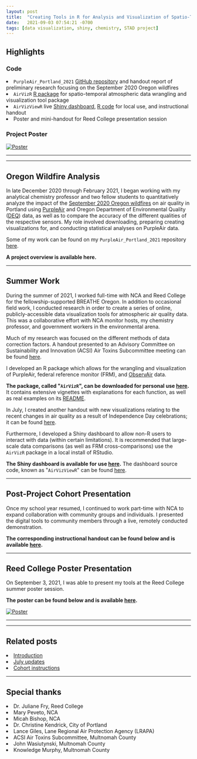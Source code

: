 ```yaml
---
layout: post
title:  "Creating Tools in R for Analysis and Visualization of Spatio-Temporal Air Quality Data"
date:   2021-09-03 07:54:21 -0700
tags: [data visualization, shiny, chemistry, STAD project]
---
```


## Highlights

### Code
<li> <code>PurpleAir_Portland_2021</code> <a href = "https://github.com/gmcginnis/PurpleAir_Portland_2021" target="_blank" rel="noopener noreferrer">GitHub repository</a> and handout report of preliminary research focusing on the September 2020 Oregon wildfires
<li> <code>AirVizR</code> <a href = "https://github.com/gmcginnis/AirVizR" target="_blank" rel="noopener noreferrer">R package</a> for spatio-temporal atmospheric data wrangling and visualization tool package
<li> <code>AirVizViewR</code> live <a href = "https://gmcginnis.shinyapps.io/AirVizViewR/" target="_blank" rel="noopener noreferrer">Shiny dashboard</a>, <a href = "https://github.com/gmcginnis/AirVizViewR" target="_blank" rel="noopener noreferrer">R code</a> for local use, and instructional handout
<li> Poster and mini-handout for Reed College presentation session

### Project Poster

<a href = "https://drive.google.com/file/d/1mbFkM7Cz5nenoNzb-1y1pSNx7hLEKmbX/view?usp=sharing" target="_blank" rel="noopener noreferrer">![Poster](/assets/handouts/2021-09-session-poster.png)</a>

<hr>
<hr>

## Oregon Wildfire Analysis

In late December 2020 through February 2021, I began working with my analytical chemistry professor and two fellow students to quantitatively analyze the impact of the <a href = "https://en.wikipedia.org/wiki/2020_Oregon_wildfires" target="_blank" rel="noopener noreferrer">September 2020 Oregon wildfires</a> on air quality in Portland using <a href = "https://www2.purpleair.com/" target="_blank" rel="noopener noreferrer">PurpleAir</a> and Oregon Department of Environmental Quality (<a href = "https://www.oregon.gov/deq/pages/index.aspx" target="_blank" rel="noopener noreferrer">DEQ</a>) data, as well as to compare the accuracy of the different qualities of the respective sensors. My role involved downloading, preparing creating visualizations for, and conducting statistical analyses on PurpleAir data.

Some of my work can be found on my <code>PurpleAir_Portland_2021</code> repository <a href = "https://github.com/gmcginnis/PurpleAir_Portland_2021" target="_blank" rel="noopener noreferrer">here</a>.

<b>A project overview is available here.</b>

<hr>

## Summer Work

During the summer of 2021, I worked full-time with NCA and Reed College for the fellowship-supported BREATHE Oregon. In addition to occasional field work, I conducted research in order to create a series of online, publicly-accessible data visualization tools for atmospheric air quality data. This was a collaborative effort with NCA monitor hosts, my chemistry professor, and government workers in the environmental arena.

Much of my research was focused on the different methods of data correction factors. A handout presented to an Advisory Committee on Sustainability and Innovation (ACSI) Air Toxins Subcommittee meeting can be found <a href="/2021/06/14/stad-intro.html">here</a>.

I developed an R package which allows for the wrangling and visualization of PurpleAir, federal reference monitor (FRM), and <a href = "https://www.dstech.io/" target="_blank" rel="noopener noreferrer">ObservAir</a> data.

<b>The package, called "<code>AirVizR</code>", can be downloaded for personal use <a href = "https://github.com/gmcginnis/AirVizR" target="_blank" rel="noopener noreferrer">here</a>.</b> It contains extensive vignettes with explanations for each function, as well as real examples on its <a href = "https://github.com/gmcginnis/AirVizR#readme" target="_blank" rel="noopener noreferrer">README</a>.

In July, I created another handout with new visualizations relating to the recent changes in air quality as a result of Independence Day celebrations; it can be found <a href="/2021/07/07/stad-july.html">here</a>.

Furthermore, I developed a Shiny dashboard to allow non-R users to interact with data (within certain limitations). It is recommended that large-scale data comparisons (as well as FRM cross-comparisons) use the <code>AirVizR</code> package in a local install of RStudio.

<b>The Shiny dashboard is available for use <a href = "https://gmcginnis.shinyapps.io/AirVizViewR/" target="_blank" rel="noopener noreferrer">here</a>.</b> The dashboard source code, known as "<code>AirVizViewR</code>" can be found <a href = "https://github.com/gmcginnis/AirVizViewR" target="_blank" rel="noopener noreferrer">here</a>.

<hr>

## Post-Project Cohort Presentation

Once my school year resumed, I continued to work part-time with NCA to expand collaboration with community groups and individuals. I presented the digital tools to community members through a live, remotely conducted demonstration.

<b>The corresponding instructional handout can be found below and is available <a href="/2021/08/02/stad-cohort.html">here</a>.</b>

<hr>

## Reed College Poster Presentation

On September 3, 2021, I was able to present my tools at the Reed College summer poster session.

<b>The poster can be found below and is available <a href = "https://drive.google.com/file/d/1mbFkM7Cz5nenoNzb-1y1pSNx7hLEKmbX/view?usp=sharing" target="_blank" rel="noopener noreferrer">here</a>.</b>

<a href = "https://drive.google.com/file/d/1mbFkM7Cz5nenoNzb-1y1pSNx7hLEKmbX/view?usp=sharing" target="_blank" rel="noopener noreferrer">![Poster](/assets/handouts/2021-09-session-poster.png)</a>

<hr>
<hr>

## Related posts

<li> <a href="/2021/06/14/stad-intro.html">Introduction</a>
<li> <a href="/2021/07/07/stad-july.html">July updates</a>
<li> <a href="/2021/08/02/stad-cohort.html">Cohort instructions</a>

<hr>

## Special thanks
<li> Dr. Juliane Fry, Reed College
<li> Mary Peveto, NCA
<li> Micah Bishop, NCA
<li> Dr. Christine Kendrick, City of Portland
<li> Lance Giles, Lane Regional Air Protection Agency (LRAPA)
<li> ACSI Air Toxins Subcommittee, Multnomah County
<li> John Wasiutynski, Multnomah County
<li> Knowledge Murphy, Multnomah County